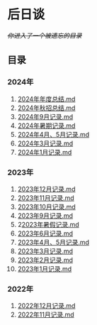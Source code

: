 # 后日谈

_<s>你进入了一个被遗忘的目录</s>_

## 目录

### 2024年

1. [2024年年度总结.md](./2024年年度总结.md)
2. [2024年秋招总结.md](./2024年秋招总结.md)
3. [2024年9月记录.md](./2024年9月记录.md)
4. [2024年暑期记录.md](./2024年暑期记录.md)
5. [2024年4月、5月记录.md](./2024年4月、5月记录.md)
6. [2024年3月记录.md](./2024年3月记录.md)
7. [2024年1月记录.md](./2024年1月记录.md)

### 2023年

1. [2023年12月记录.md](./2023年12月记录.md)
2. [2023年11月记录.md](./2023年11月记录.md)
3. [2023年10月记录.md](./2023年10月记录.md)
4. [2023年9月记录.md](./2023年9月记录.md)
5. 2[2023年暑假记录.md](./2023年暑假记录.md)
6. [2023年6月记录.md](./2023年6月记录.md)
7. [2023年4月、5月记录.md](./2023年4月、5月记录.md)
8. [2023年3月记录.md](./2023年3月记录.md)
9. [2023年2月记录.md](./2023年2月记录.md)
10. [2023年1月记录.md](./2023年1月记录.md)

### 2022年

1. [2022年12月记录.md](./2022年12月记录.md)
2. [2022年11月记录.md](./2022年11月记录.md)
